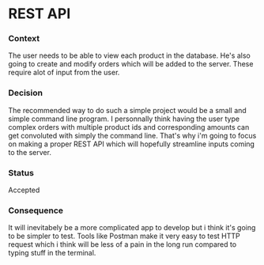 # REST API

### Context
The user needs to be able to view each product in the database. He's also going to create and modify orders which will be added to the server. These require alot of input from the user.

### Decision
The recommended way to do such a simple project would be a small and simple command line program. I personnally think having the user type complex orders with multiple product ids and corresponding amounts can get convoluted with simply the command line. That's why i'm going to focus on making a proper REST API which will hopefully streamline inputs coming to the server. 

### Status
Accepted
### Consequence
It will inevitabely be a more complicated app to develop but i think it's going to be simpler to test. Tools like Postman make it very easy to test HTTP request which i think will be less of a pain in the long run compared to typing stuff in the terminal.